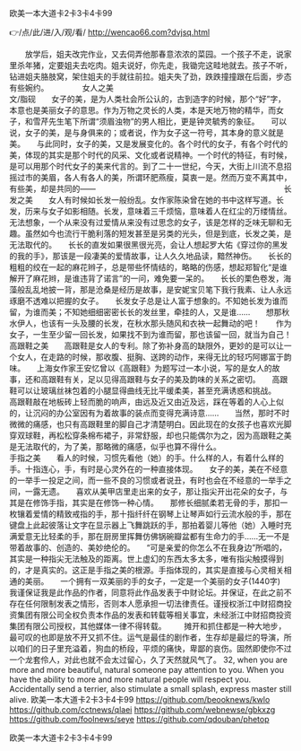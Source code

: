 
欧美一本大道卡2卡3卡4卡99




👉/点/此/进/入/观/看/ http://wencao66.com?dvjsq.html




　　放学后，姐夫改完作业，又去伺弄他那春意浓浓的菜园。一个孩子不走，说家里杀年猪，定要姐夫去吃肉。姐夫说好，你先走，我锄完这畦地就去。孩子不听，钻进姐夫胳肢窝，架住姐夫的手就往前拉。姐夫失了劲，跌跌撞撞跟在后面，步态有些婉约。
　　　　女人之美　　　　　　　　　　　　　　　　　　　　　　　　　　　　　　　　　　　　　　　　文/脂砚　　女子的美，是为人类社会所公认的，古到造字的时候，那个“好”字，本意也是美丽女子的意思。作为万物之灵长的人类，本是天地万物的精华，而女子，和雪芹先生笔下所谓“须眉浊物”的男人相比，更是钟灵毓秀的象征。　　可以说，女子的美，是与身俱来的；或者说，作为女子这一符号，其本身的意义就是美。　　与此同时，女子的美，又是发展变化的。各个时代的女子，有各个时代的美，体现的其实是那个时代的风采、文化或者说精神。一个时代的特征，有时候，是可以用那个时代女子的美来代言的。到了二十一世纪，今天，大街上川流不息招摇过市的美眉，各人有各人的美，所谓环肥燕瘦，莫衷一是。然而万变不离其中，有些美，却是共同的——　　　　　　　　　　　　　　　　　　　　　　　　长发之美　　女人有时候如长发一般纷乱。女作家陈染曾在她的书中这样写道。长发，历来与女子如影相随。长发，意味着三千烦恼，意味着人在红尘的万缕情丝。无法想象，一个从来没有过爱情从来没有过思念的女子，该是怎样的乏味无聊和无趣。虽然如今也流行干脆利落的短发甚至是另类的光头，但是到底，长发之美，是无法取代的。　　长长的直发如果很黑很光亮，会让人想起罗大佑《穿过你的黑发的我的手》，那该是一段凄美的爱情故事，让人久久地品读，黯然神伤。　　长长的粗粗的绞在一起的麻花辫子，总是带些怀情结的，略略的伤感，想起郑智化“是谁解开了麻花辫，是谁违背了诺言”的一问，难免要一呆的。　　长长的栗色卷发，海藻般乱乱地披一背，那是沧桑是经历是故事，是安妮宝贝笔下我行我素、让人永远琢磨不透难以把握的女子。　　长发女子总是让人富于想象的。不知她长发为谁而留，为谁而美；不知她细细密密长长的发丝里，牵挂的人，又是谁……　　想那秋水伊人，也该有一头及腰的长发，在秋水那头随风和衣袂一起舞动的吧！　　作为女子，一生至少留一回长发，如果找不到为谁而留，那也该留一回，就当为自己！　　　　　　　　　　　　　　　　　　　　　　　　高跟鞋之美　　高跟鞋是女人的专利。除了弥补身高的缺限外，更妙的是可以让一个女人，在走路的时候，那收腹、挺胸、送跨的动作，来得无比的轻巧阿娜富于韵味。　　上海女作家王安忆曾以《高跟鞋》为题写过一本小说，写的是女人的故事，还和高跟鞋有关，足以见得高跟鞋与女子的美及韵味的关系之密切。　　高跟鞋可以让玻璃丝袜包着的小腿显得曲线无比平缓柔美，甚至充满诱惑和挑战。　　高跟鞋敲在地板砖上轻而脆的响声，由远及近又由近及远，踩在等着的人心上似的，让沉闷的办公室因有为着故事的装点而变得充满诗意……　　当然，那时不时微微的痛感，也只有高跟鞋里的脚自己才清楚明白。因此现在的女孩子也喜欢光脚穿双球鞋，再松松穿条棉布裙子，非常舒服，却也只能偶尔为之，因为高跟鞋之美是无法取代的，为了美，那略微的痛感，似乎也算不得什么。　　　　　　　　　　　　　　　　　　　　　　　　　手指之美　　看人的时候，习惯先看他（她）的手。什么样的人，有着什么样的手。十指连心，手，有时是心灵外在的一种直接体现。　　女子的美，美在不经意的一举手一投足之间，而一些不良的习惯或者说丑，有时也会在不经意的一举手之间，一露无遗。　　喜欢从美甲店里走出来的女子，那让指尖开出花朵的女子，与其是在修饰手指，其实是在修饰一种心情。　　那修长细腻柔若无骨的手，那扣一枚镶着爱情的精致戒指的手，那十指纤纤在钢琴上让琴声如行云流水般的手，那在键盘上此起彼落让文字在显示器上飞舞跳跃的手，那拍着婴儿等他（她）入睡时充满爱意无比轻柔的手，那在厨房里挥舞仿佛锅碗瓣盆都有生命力的手……无一不是带着故事的、创造的、美妙绝伦的。　　“可是亲爱的你怎么不在我身边”所唱的，其实是一种指尖无法触及的距离。世上虚幻的东西太多太多，唯有指尖触摸得到的，才是真实的。这正是手指之美的根源。手指体现的，其实是直接与心灵相关相通的美丽。　　一个拥有一双美丽的手的女子，一定是一个美丽的女子(1440字)　　我谨保证我是此作品的作者，同意将此作品发表于中财论坛。并保证，在此之前不存在任何限制发表之情形，否则本人愿承担一切法律责任。谨授权浙江中财招商投资集团有限公司全权负责本作品的发表和转载等相关事宜，未经浙江中财招商投资集团有限公司授权，其他媒体一律不得转载。
　　摊开和抓住都是一种大地步，最可叹的也即是放不开又抓不住。运气是最佳的剧作者，生存却是最烂的导演，所以咱们的日子里充溢着，狗血的桥段，平烦的痛快，卑鄙的哀伤。固然即使你不过一个龙套伶人，对此也就不会太过留心，久了天然就风气了。
32, when you are more and more beautiful, natural someone pay attention to you.
When you have the ability to more and more natural people will respect you.
Accidentally send a terrier, also stimulate a small splash, express master still alive.
欧美一本大道卡2卡3卡4卡99 https://github.com/beooknews/kwlo
https://github.com/cctnews/qlaei
https://github.com/webnewse/gbkxzg
https://github.com/foolnews/seye
https://github.com/qdouban/phetop





欧美一本大道卡2卡3卡4卡99
